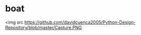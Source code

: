 <h1>boat</h1>

<img src https://github.com/davidcuenca2005/Python-Design-Repository/blob/master/Capture.PNG
